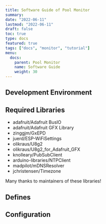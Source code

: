 ```yaml
---
title: Software Guide of Pool Monitor
summary:
date: "2022-06-11"
lastmod: "2022-06-11"
draft: false
toc: true
type: docs
featured: true
tags: ["docs", "monitor", "tutorial"]
menu:
  docs:
    parent: Pool Monitor
    name: Software Guide
    weight: 30
---
```


## Development Environment

## Required Libraries

- adafruit/Adafruit BusIO
- adafruit/Adafruit GFX Library
- zinggjm/GxEPD
- juerd/ESP-WiFiSettings
- olikraus/U8g2
- olikraus/U8g2_for_Adafruit_GFX
- knolleary/PubSubClient
- arduino-libraries/NTPClient
- madpilot/mDNSResolver
- jchristensen/Timezone

Many thanks to maintainers of these libraries!

## Defines

## Configuration
